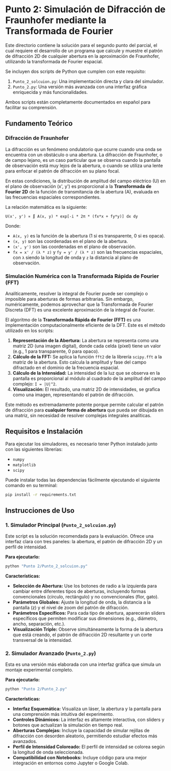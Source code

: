# Punto 2: Simulación de Difracción de Fraunhofer mediante la Transformada de Fourier

Este directorio contiene la solución para el segundo punto del parcial, el cual requiere el desarrollo de un programa que calcule y muestre el patrón de difracción 2D de cualquier abertura en la aproximación de Fraunhofer, utilizando la transformada de Fourier espacial.

Se incluyen dos scripts de Python que cumplen con este requisito:
1.  `Punto_2_solcuion.py`: Una implementación directa y clara del simulador.
2.  `Punto_2.py`: Una versión más avanzada con una interfaz gráfica enriquecida y más funcionalidades.

Ambos scripts están completamente documentados en español para facilitar su comprensión.

## Fundamento Teórico

### Difracción de Fraunhofer

La difracción es un fenómeno ondulatorio que ocurre cuando una onda se encuentra con un obstáculo o una abertura. La difracción de Fraunhofer, o de campo lejano, es un caso particular que se observa cuando la pantalla de observación está muy lejos de la abertura, o cuando se utiliza una lente para enfocar el patrón de difracción en su plano focal.

En estas condiciones, la distribución de amplitud del campo eléctrico (U) en el plano de observación (x', y') es proporcional a la **Transformada de Fourier 2D** de la función de transmitancia de la abertura (A), evaluada en las frecuencias espaciales correspondientes.

La relación matemática es la siguiente:

`U(x', y') ∝ ∬ A(x, y) * exp[-i * 2π * (fx*x + fy*y)] dx dy`

Donde:
- `A(x, y)` es la función de la abertura (1 si es transparente, 0 si es opaca).
- `(x, y)` son las coordenadas en el plano de la abertura.
- `(x', y')` son las coordenadas en el plano de observación.
- `fx = x' / (λ * z)` y `fy = y' / (λ * z)` son las frecuencias espaciales, con `λ` siendo la longitud de onda y `z` la distancia al plano de observación.

### Simulación Numérica con la Transformada Rápida de Fourier (FFT)

Analíticamente, resolver la integral de Fourier puede ser complejo o imposible para aberturas de formas arbitrarias. Sin embargo, numéricamente, podemos aprovechar que la Transformada de Fourier Discreta (DFT) es una excelente aproximación de la integral de Fourier.

El algoritmo de la **Transformada Rápida de Fourier (FFT)** es una implementación computacionalmente eficiente de la DFT. Este es el método utilizado en los scripts:

1.  **Representación de la Abertura:** La abertura se representa como una matriz 2D (una imagen digital), donde cada celda (píxel) tiene un valor (e.g., 1 para transparente, 0 para opaco).
2.  **Cálculo de la FFT:** Se aplica la función `fft2` de la librería `scipy.fft` a la matriz de la abertura. Esto calcula la amplitud y fase del campo difractado en el dominio de la frecuencia espacial.
3.  **Cálculo de la Intensidad:** La intensidad de la luz que se observa en la pantalla es proporcional al módulo al cuadrado de la amplitud del campo complejo: `I = |U|^2`.
4.  **Visualización:** El resultado, una matriz 2D de intensidades, se grafica como una imagen, representando el patrón de difracción.

Este método es extremadamente potente porque permite calcular el patrón de difracción para **cualquier forma de abertura** que pueda ser dibujada en una matriz, sin necesidad de resolver complejas integrales analíticas.

## Requisitos e Instalación

Para ejecutar los simuladores, es necesario tener Python instalado junto con las siguientes librerías:

- `numpy`
- `matplotlib`
- `scipy`

Puede instalar todas las dependencias fácilmente ejecutando el siguiente comando en su terminal:

```bash
pip install -r requirements.txt
```

## Instrucciones de Uso

### 1. Simulador Principal (`Punto_2_solcuion.py`)

Este script es la solución recomendada para la evaluación. Ofrece una interfaz clara con tres paneles: la abertura, el patrón de difracción 2D y un perfil de intensidad.

**Para ejecutarlo:**

```bash
python "Punto 2/Punto_2_solcuion.py"
```

**Características:**
- **Selección de Abertura:** Use los botones de radio a la izquierda para cambiar entre diferentes tipos de aberturas, incluyendo formas convencionales (círculo, rectángulo) y no convencionales (flor, gato).
- **Parámetros Globales:** Ajuste la longitud de onda, la distancia a la pantalla (z) y el nivel de zoom del patrón de difracción.
- **Parámetros Específicos:** Para cada tipo de abertura, aparecerán sliders específicos que permiten modificar sus dimensiones (e.g., diámetro, ancho, separación, etc.).
- **Visualización Triple:** Observe simultáneamente la forma de la abertura que está creando, el patrón de difracción 2D resultante y un corte transversal de la intensidad.

### 2. Simulador Avanzado (`Punto_2.py`)

Esta es una versión más elaborada con una interfaz gráfica que simula un montaje experimental completo.

**Para ejecutarlo:**

```bash
python "Punto 2/Punto_2.py"
```

**Características:**
- **Interfaz Esquemática:** Visualiza un láser, la abertura y la pantalla para una comprensión más intuitiva del experimento.
- **Controles Dinámicos:** La interfaz es altamente interactiva, con sliders y botones que actualizan la simulación en tiempo real.
- **Aberturas Complejas:** Incluye la capacidad de simular rejillas de difracción con desorden aleatorio, permitiendo estudiar efectos más avanzados.
- **Perfil de Intensidad Coloreado:** El perfil de intensidad se colorea según la longitud de onda seleccionada.
- **Compatibilidad con Notebooks:** Incluye código para una mejor integración en entornos como Jupyter o Google Colab.
